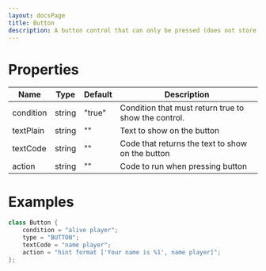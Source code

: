 ```yaml
---
layout: docsPage
title: Button
description: A button control that can only be pressed (does not store a value).
---
```


# Properties

<table>
    <thead>
        <tr>
            <th>Name</th>
            <th>Type</th>
            <th>Default</th>
            <th>Description</th>
        </tr>
    </thead>
    <tbody>
        <tr>
            <td>condition</td>
            <td>string</td>
            <td>"true"</td>
            <td>Condition that must return true to show the control.</td>
        </tr>
        <tr>
            <td>textPlain</td>
            <td>string</td>
            <td>""</td>
            <td>Text to show on the button</td>
        </tr>
        <tr>
            <td>textCode</td>
            <td>string</td>
            <td>""</td>
            <td>Code that returns the text to show on the button</td>
        </tr>
        <tr>
            <td>action</td>
            <td>string</td>
            <td>""</td>
            <td>Code to run when pressing button</td>
        </tr>
    </tbody>
</table>

# Examples
```c++
class Button {
    condition = "alive player";
    type = "BUTTON";
    textCode = "name player";
    action = "hint format ['Your name is %1', name player]";
};
```
